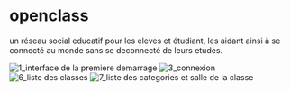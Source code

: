 # openclass

un réseau social educatif pour les eleves et étudiant, les aidant ainsi à se connecté au monde sans se deconnecté de leurs etudes.

![1_interface de la premiere demarrage](https://user-images.githubusercontent.com/98720891/189502818-22017f6d-c2c1-42da-8e81-68042697dd0d.jpg)
![3_connexion](https://user-images.githubusercontent.com/98720891/189502954-7f04ca70-1808-4240-8cf1-240a5bef5391.jpg)
![6_liste des classes](https://user-images.githubusercontent.com/98720891/189502962-12fe6f0b-304d-493b-b24c-213974770734.PNG)
![7_liste des categories et salle de la classe](https://user-images.githubusercontent.com/98720891/189502967-4b4b8264-1a1d-4b8c-8fc2-85110a800865.jpg)


